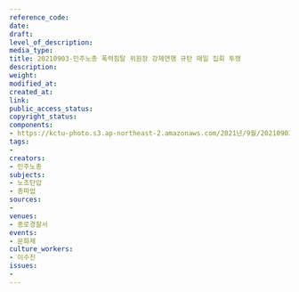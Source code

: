 ```yaml
---
reference_code: 
date: 
draft: 
level_of_description: 
media_type: 
title: 20210903-민주노총 폭력침탈 위원장 강제연행 규탄 매일 집회 투쟁
description: 
weight: 
modified_at: 
created_at: 
link: 
public_access_status: 
copyright_status: 
components:
- https://kctu-photo.s3.ap-northeast-2.amazonaws.com/2021년/9월/20210903-민주노총+폭력침탈+위원장+강제연행+규탄+매일+집회+투쟁/_1D21811.jpg
tags:
- 
creators:
- 민주노총
subjects:
- 노조탄압
- 총파업
sources:
- 
venues:
- 종로경찰서
events:
- 문화제
culture_workers:
- 이수진
issues:
- 
---
```

